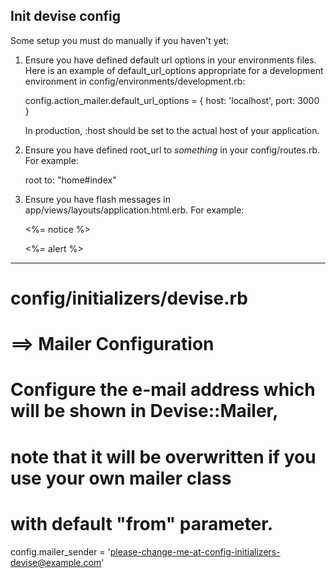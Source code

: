 Init devise config
------------------------------------------------------------------------------
Some setup you must do manually if you haven't yet:

  1. Ensure you have defined default url options in your environments files. Here
     is an example of default_url_options appropriate for a development environment
     in config/environments/development.rb:

       config.action_mailer.default_url_options = { host: 'localhost', port: 3000 }

     In production, :host should be set to the actual host of your application.

  2. Ensure you have defined root_url to *something* in your config/routes.rb.
     For example:

       root to: "home#index"

  3. Ensure you have flash messages in app/views/layouts/application.html.erb.
     For example:

       <p class="notice"><%= notice %></p>
       <p class="alert"><%= alert %></p>

-------------------------------------------------------------------------------

# config/initializers/devise.rb

# ==> Mailer Configuration
# Configure the e-mail address which will be shown in Devise::Mailer,
# note that it will be overwritten if you use your own mailer class
# with default "from" parameter.
config.mailer_sender = 'please-change-me-at-config-initializers-devise@example.com'
